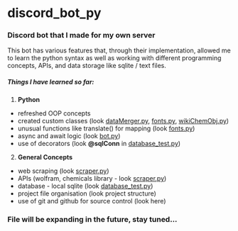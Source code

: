# discord_bot_py

### Discord bot that I made for my own server

This bot has various features that, through their implementation,
allowed me to learn the python syntax as well as working with different
programming concepts, APIs, and data storage like sqlite / text files.

##### Things I have learned so far:
 1. **Python**
 - refreshed OOP concepts
 - created custom classes (look [dataMerger.py](https://github.com/ston3dg3/discord_bot_py/blob/staging/dataMerger.py), [fonts.py](https://github.com/ston3dg3/discord_bot_py/blob/staging/fonts.py), [wikiChemObj.py](https://github.com/ston3dg3/discord_bot_py/blob/staging/wikiChemObj.py))
 - unusual functions like translate() for mapping (look [fonts.py](https://github.com/ston3dg3/discord_bot_py/blob/staging/fonts.py))
 - async and await logic (look [bot.py](https://github.com/ston3dg3/discord_bot_py/blob/staging/bot.py))
 - use of decorators (look **@sqlConn** in [database_test.py](https://github.com/ston3dg3/discord_bot_py/blob/staging/database_test.py))
 2. **General Concepts**
 - web scraping (look [scraper.py](https://github.com/ston3dg3/discord_bot_py/blob/staging/scraper.py))
 - APIs (wolfram, chemicals library - look [scraper.py](https://github.com/ston3dg3/discord_bot_py/blob/staging/scraper.py))
 - database - local sqlite (look [database_test.py](https://github.com/ston3dg3/discord_bot_py/blob/staging/database_test.py))
 - project file organisation (look project structure)
 - use of git and github for source control (look here)


 ### File will be expanding in the future, stay tuned...